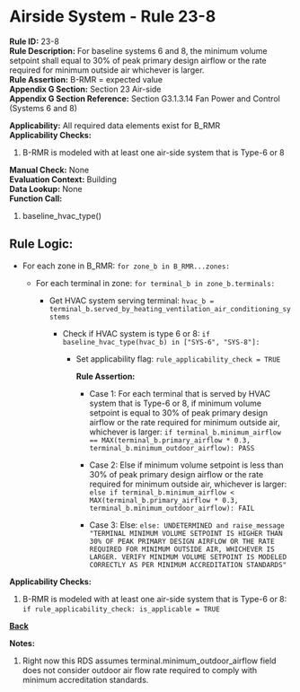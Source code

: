 
# Airside System - Rule 23-8  

**Rule ID:** 23-8  
**Rule Description:** For baseline systems 6 and 8, the minimum volume setpoint shall equal to 30% of peak primary design airflow or the rate required for minimum outside air whichever is larger.  
**Rule Assertion:** B-RMR = expected value  
**Appendix G Section:** Section 23 Air-side  
**Appendix G Section Reference:** Section G3.1.3.14 Fan Power and Control (Systems 6 and 8)  

**Applicability:** All required data elements exist for B_RMR  
**Applicability Checks:**  

1. B-RMR is modeled with at least one air-side system that is Type-6 or 8  

**Manual Check:** None  
**Evaluation Context:** Building  
**Data Lookup:** None  
**Function Call:**  

1. baseline_hvac_type()  

## Rule Logic:  

- For each zone in B_RMR: `for zone_b in B_RMR...zones:`

  - For each terminal in zone: `for terminal_b in zone_b.terminals:`

    - Get HVAC system serving terminal: `hvac_b = terminal_b.served_by_heating_ventilation_air_conditioning_systems`
  
      - Check if HVAC system is type 6 or 8: `if baseline_hvac_type(hvac_b) in ["SYS-6", "SYS-8"]:`

        - Set applicability flag: `rule_applicability_check = TRUE`

          **Rule Assertion:**

          - Case 1: For each terminal that is served by HVAC system that is Type-6 or 8, if minimum volume setpoint is equal to 30% of peak primary design airflow or the rate required for minimum outside air, whichever is larger: `if terminal_b.minimum_airflow == MAX(terminal_b.primary_airflow * 0.3, terminal_b.minimum_outdoor_airflow): PASS`

          - Case 2: Else if minimum volume setpoint is less than 30% of peak primary design airflow or the rate required for minimum outside air, whichever is larger: `else if terminal_b.minimum_airflow < MAX(terminal_b.primary_airflow * 0.3, terminal_b.minimum_outdoor_airflow): FAIL`

          - Case 3: Else: `else: UNDETERMINED and raise_message "TERMINAL MINIMUM VOLUME SETPOINT IS HIGHER THAN 30% OF PEAK PRIMARY DESIGN AIRFLOW OR THE RATE REQUIRED FOR MINIMUM OUTSIDE AIR, WHICHEVER IS LARGER. VERIFY MINIMUM VOLUME SETPOINT IS MODELED CORRECTLY AS PER MINIMUM ACCREDITATION STANDARDS"`

**Applicability Checks:**  

1. B-RMR is modeled with at least one air-side system that is Type-6 or 8: `if rule_applicability_check: is_applicable = TRUE`

**[Back](../_toc.md)**

**Notes:**

1. Right now this RDS assumes terminal.minimum_outdoor_airflow field does not consider outdoor air flow rate required to comply with minimum accreditation standards.
